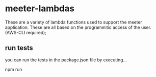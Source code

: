 # meeter-lambdas

These are a variety of lambda functions used to support the meeter application.
These are all based on the programmitic access of the user. (AWS-CLI required);

## run tests

you can run the tests in the package.json file by executing...

npm run <testname>
